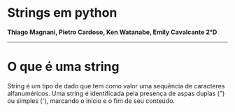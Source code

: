 # Strings em python
**Thiago Magnani, Pietro Cardoso, Ken Watanabe, Emily Cavalcante 2°D**
___

# O que é uma string
String é um tipo de dado que tem como valor uma sequência de caracteres alfanuméricos. Uma string é identificada pela presença de aspas duplas (") ou simples ('), marcando o início e o fim de seu conteúdo.
